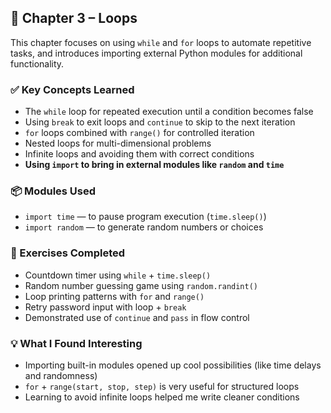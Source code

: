 ## 📘 Chapter 3 – Loops

This chapter focuses on using `while` and `for` loops to automate repetitive tasks, and introduces importing external Python modules for additional functionality.

### ✅ Key Concepts Learned
- The `while` loop for repeated execution until a condition becomes false
- Using `break` to exit loops and `continue` to skip to the next iteration
- `for` loops combined with `range()` for controlled iteration
- Nested loops for multi-dimensional problems
- Infinite loops and avoiding them with correct conditions
- **Using `import` to bring in external modules like `random` and `time`**

### 📦 Modules Used
- `import time` — to pause program execution (`time.sleep()`)
- `import random` — to generate random numbers or choices

### 🧪 Exercises Completed
- Countdown timer using `while` + `time.sleep()`
- Random number guessing game using `random.randint()`
- Loop printing patterns with `for` and `range()`
- Retry password input with loop + `break`
- Demonstrated use of `continue` and `pass` in flow control

### 💡 What I Found Interesting
- Importing built-in modules opened up cool possibilities (like time delays and randomness)
- `for` + `range(start, stop, step)` is very useful for structured loops
- Learning to avoid infinite loops helped me write cleaner conditions


